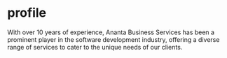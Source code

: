 # profile
With over 10 years of experience, Ananta Business Services has been a prominent player in the software development industry, offering a diverse range of services to cater to the unique needs of our clients.
